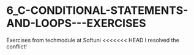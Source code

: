 # 6_C-CONDITIONAL-STATEMENTS-AND-LOOPS---EXERCISES
Exercises from techmodule at Softuni
<<<<<<< HEAD
I resolved the conflict!
